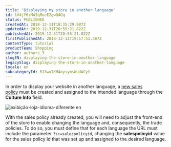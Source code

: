 ```yaml
---
title: 'Displaying my store in another language'
id: 1V4jY6zMAIqMueE2gwQ4Qq
status: PUBLISHED
createdAt: 2018-12-11T18:35:29.987Z
updatedAt: 2019-12-31T20:55:21.822Z
publishedAt: 2019-12-31T20:55:21.822Z
firstPublishedAt: 2018-12-11T19:17:51.367Z
contentType: tutorial
productTeam: Shopping
author: authors_3
slugEN: displaying-the-store-in-another-language
legacySlug: displaying-the-store-in-another-language
locale: en
subcategoryId: 6J3wx7KM4oysymsWuUACyY
---
```


In order to display your website in another language, a [new sales policy](/en/tutorial/configuring-a-marketplace-sales-policy/) must be created and assigned to the intended language through the __Culture Info__ field. 

![exibição-loja-idioma-diferente en](https://cdn.statically.io/gh/vtexdocs/help-center-content/refs/heads/main/docs/en/tutorials/trade-policies/trade-policies'-overview/displaying-the-store-in-another-language_1.png)

With the sales policy already created, you will need to adjust the front-end of the store to enable changing the language and, consequently, the trade policies. 
To do so, you must define that for each language the URL must include the parameter `?sc=salespolicyid`, changing the __salespolicyid__ value for the sales policy Id that was set up and assigned to the desired language. 
